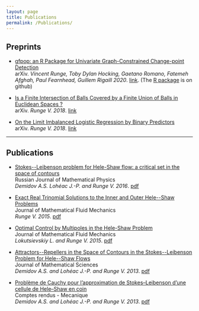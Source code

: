 ```yaml
---
layout: page
title: Publications
permalink: /Publications/
---
```



## Preprints 

* <u>gfpop: an R Package for Univariate Graph-Constrained Change-point Detection</u>  
arXiv. *Vincent Runge, Toby Dylan Hocking, Gaetano Romano, Fatemeh Afghah, Paul Fearnhead, Guillem Rigaill 2020*. [link](https://arxiv.org/abs/2002.03646). (The [R package](https://github.com/vrunge/gfpop) is on github)

* <u>Is a Finite Intersection of Balls Covered by a Finite Union of Balls in Euclidean Spaces ?</u>  
arXiv. *Runge V. 2018*. [link](https://arxiv.org/abs/1804.06699)

* <u>On the Limit Imbalanced Logistic Regression by Binary Predictors</u>  
arXiv. *Runge V. 2018*. [link](https://arxiv.org/abs/1703.08995)

---


## Publications

* <u>Stokes--Leibenson problem for Hele-Shaw flow: a critical set in the space of contours</u>  
Russian Journal of Mathematical Physics  
*Demidov A.S. Lohéac J.-P. and Runge V. 2016*. 
[pdf](./Publications/5.pdf) 

* <u>Exact Real Trinomial Solutions to the Inner and Outer Hele--Shaw Problems</u>  
Journal of Mathematical Fluid Mechanics  
*Runge V. 2015*.
[pdf](./Publications/4.pdf) 

* <u>Optimal Control by Multipoles in the Hele-Shaw Problem</u>  
Journal of Mathematical Fluid Mechanics  
*Lokutsievskiy L. and Runge V. 2015*.
[pdf](./Publications/3.pdf) 

* <u>Attractors--Repellers in the Space of Contours in the Stokes--Leibenson Problem for Hele--Shaw Flows</u>  
Journal of Mathematical Sciences  
*Demidov A.S. and Lohéac J.-P. and Runge V. 2013*.
[pdf](./Publications/2.pdf) 

* <u>Problème de Cauchy pour lʼapproximation de Stokes–Leibenson dʼune cellule de Hele–Shaw en coin</u>  
Comptes rendus - Mecanique  
*Demidov A.S. and Lohéac J.-P. and Runge V. 2013*.
[pdf](./Publications/1.pdf) 


